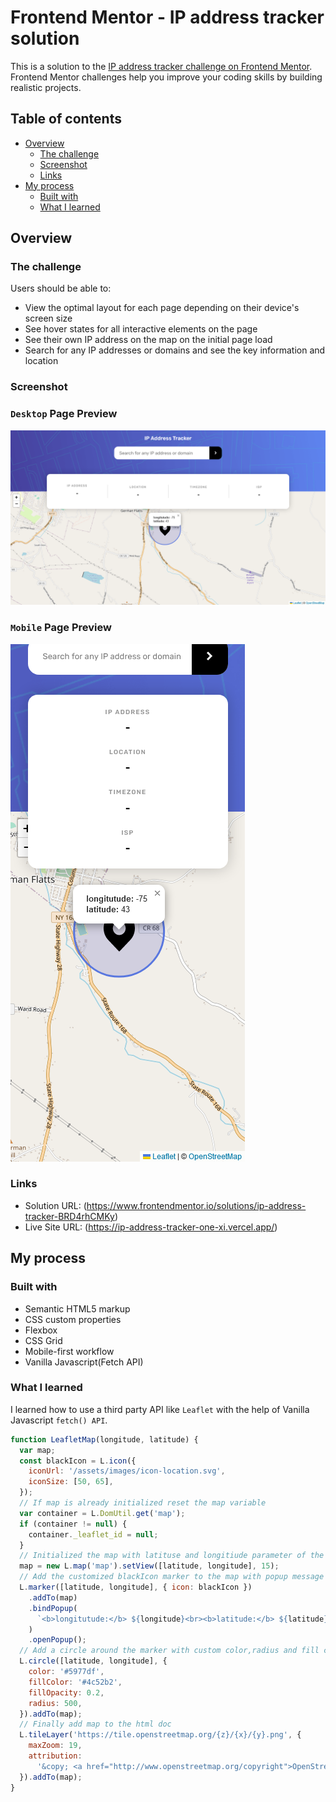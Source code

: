 # Frontend Mentor - IP address tracker solution

This is a solution to the [IP address tracker challenge on Frontend Mentor](https://www.frontendmentor.io/challenges/ip-address-tracker-I8-0yYAH0). Frontend Mentor challenges help you improve your coding skills by building realistic projects.

## Table of contents

- [Overview](#overview)
  - [The challenge](#the-challenge)
  - [Screenshot](#screenshot)
  - [Links](#links)
- [My process](#my-process)
  - [Built with](#built-with)
  - [What I learned](#what-i-learned)

## Overview

### The challenge

Users should be able to:

- View the optimal layout for each page depending on their device's screen size
- See hover states for all interactive elements on the page
- See their own IP address on the map on the initial page load
- Search for any IP addresses or domains and see the key information and location

### Screenshot

### `Desktop` Page Preview

![](./screenshots/desktop-design.png)

### `Mobile` Page Preview

![](./screenshots/mobile-design.png)

### Links

- Solution URL: (https://www.frontendmentor.io/solutions/ip-address-tracker-BRD4rhCMKy)
- Live Site URL: (https://ip-address-tracker-one-xi.vercel.app/)

## My process

### Built with

- Semantic HTML5 markup
- CSS custom properties
- Flexbox
- CSS Grid
- Mobile-first workflow
- Vanilla Javascript(Fetch API)

### What I learned

I learned how to use a third party API like `Leaflet` with the help of Vanilla Javascript `fetch() API`.

```js
function LeafletMap(longitude, latitude) {
  var map;
  const blackIcon = L.icon({
    iconUrl: '/assets/images/icon-location.svg',
    iconSize: [50, 65],
  });
  // If map is already initialized reset the map variable
  var container = L.DomUtil.get('map');
  if (container != null) {
    container._leaflet_id = null;
  }
  // Initialized the map with latituse and longitiude parameter of the function
  map = new L.map('map').setView([latitude, longitude], 15);
  // Add the customized blackIcon marker to the map with popup message giving user,s latitude and longitude info
  L.marker([latitude, longitude], { icon: blackIcon })
    .addTo(map)
    .bindPopup(
      `<b>longitutude:</b> ${longitude}<br><b>latitude:</b> ${latitude}`,
    )
    .openPopup();
  // Add a circle around the marker with custom color,radius and fill color
  L.circle([latitude, longitude], {
    color: '#5977df',
    fillColor: '#4c52b2',
    fillOpacity: 0.2,
    radius: 500,
  }).addTo(map);
  // Finally add map to the html doc
  L.tileLayer('https://tile.openstreetmap.org/{z}/{x}/{y}.png', {
    maxZoom: 19,
    attribution:
      '&copy; <a href="http://www.openstreetmap.org/copyright">OpenStreetMap</a>',
  }).addTo(map);
}
```
